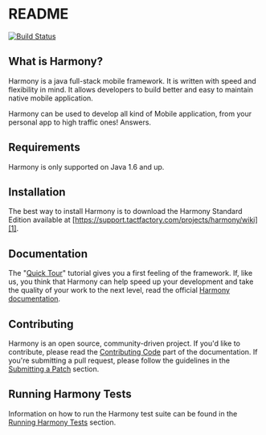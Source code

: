 README
======

[![Build Status](https://support.tactfactory.com/projects/harmony/hudson/index?branch=master)](https://support.tactfactory.com/projects/harmony/hudson/index)

What is Harmony?
-----------------

Harmony is a java full-stack mobile framework. It is written with speed and
flexibility in mind. It allows developers to build better and easy to maintain
native mobile application.

Harmony can be used to develop all kind of Mobile application, from your personal app
to high traffic ones! Answers.

Requirements
------------

Harmony is only supported on Java 1.6 and up.

Installation
------------

The best way to install Harmony is to download the Harmony Standard Edition
available at [https://support.tactfactory.com/projects/harmony/wiki][1].

Documentation
-------------

The "[Quick Tour][2]" tutorial gives you a first feeling of the framework. If,
like us, you think that Harmony can help speed up your development and take
the quality of your work to the next level, read the official
[Harmony documentation][3].

Contributing
------------

Harmony is an open source, community-driven project. If you'd like to contribute,
please read the [Contributing Code][4] part of the documentation. If you're submitting
a pull request, please follow the guidelines in the [Submitting a Patch][5] section.

Running Harmony Tests
----------------------

Information on how to run the Harmony test suite can be found in the
[Running Harmony Tests][6] section.

[1]: https://support.tactfactory.com/projects/harmony
[2]: https://support.tactfactory.com/projects/harmony/wiki
[3]: https://support.tactfactory.com/projects/harmony/wiki
[4]: https://support.tactfactory.com/projects/harmony/wiki/contributing
[5]: https://support.tactfactory.com/projects/harmony/wiki/patches
[6]: https://support.tactfactory.com/projects/harmony/wiki/tests
